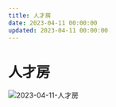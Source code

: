 ```yaml
---
title: 人才房
date: 2023-04-11 00:00:00
updated: 2023-04-11 00:00:00
---
```


# 人才房

![2023-04-11-人才房](assets/2023-04-11-人才房.jpeg)


